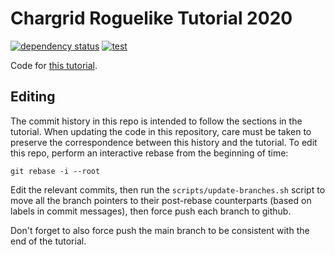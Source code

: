# Chargrid Roguelike Tutorial 2020

[![dependency status](https://deps.rs/repo/github/stevebob/chargrid-roguelike-tutorial-2020/status.svg)](https://deps.rs/repo/github/stevebob/chargrid-roguelike-tutorial-2020)
[![test](https://github.com/stevebob/chargrid-roguelike-tutorial-2020/actions/workflows/test.yml/badge.svg)](https://github.com/stevebob/chargrid-roguelike-tutorial-2020/actions/workflows/test.yml)

Code for [this tutorial](https://gridbugs.org/roguelike-tutorial-2020/).

## Editing

The commit history in this repo is intended to follow the sections in the
tutorial. When updating the code in this repository, care must be taken to
preserve the correspondence between this history and the tutorial.
To edit this repo, perform an interactive rebase from the beginning of time:
```
git rebase -i --root
```

Edit the relevant commits, then run the `scripts/update-branches.sh` script to
move all the branch pointers to their post-rebase counterparts (based on labels
in commit messages), then force push each branch to github.

Don't forget to also force push the main branch to be consistent with the
end of the tutorial.
